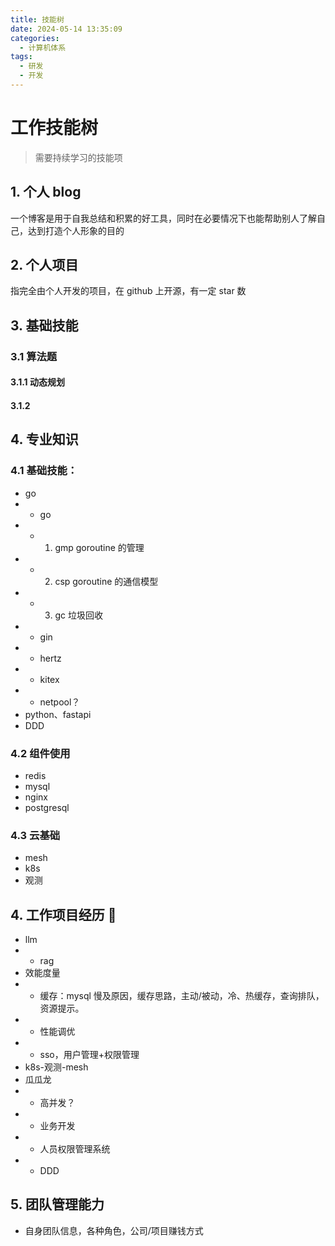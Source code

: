 ```yaml
---
title: 技能树
date: 2024-05-14 13:35:09
categories:
  - 计算机体系
tags:
  - 研发
  - 开发
---
```


# 工作技能树

> 需要持续学习的技能项

## 1. 个人 blog

一个博客是用于自我总结和积累的好工具，同时在必要情况下也能帮助别人了解自己，达到打造个人形象的目的

## 2. 个人项目

指完全由个人开发的项目，在 github 上开源，有一定 star 数

## 3. 基础技能

### 3.1 算法题

#### 3.1.1 动态规划

#### 3.1.2

## 4. 专业知识

### 4.1 基础技能：

- go
- - go
- - 1. gmp goroutine 的管理
- - 2. csp goroutine 的通信模型
- - 3. gc 垃圾回收
- - gin
- - hertz
- - kitex
- - netpool？
- python、fastapi
- DDD

### 4.2 组件使用

- redis
- mysql
- nginx
- postgresql

### 4.3 云基础

- mesh
- k8s
- 观测

###

## 4. 工作项目经历 🌟

- llm
- - rag
- 效能度量
- - 缓存：mysql 慢及原因，缓存思路，主动/被动，冷、热缓存，查询排队，资源提示。
- - 性能调优
- - sso，用户管理+权限管理
- k8s-观测-mesh
- 瓜瓜龙
- - 高并发？
- - 业务开发
- - 人员权限管理系统
- - DDD

## 5. 团队管理能力

- 自身团队信息，各种角色，公司/项目赚钱方式
